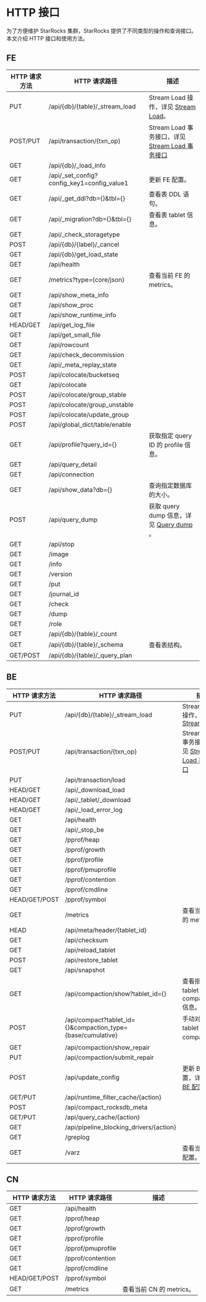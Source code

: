 # HTTP 接口

为了方便维护 StarRocks 集群，StarRocks 提供了不同类型的操作和查询接口。本文介绍 HTTP 接口和使用方法。

## FE

| HTTP 请求方法       | HTTP 请求路径                                                   | 描述                                                                                                                |
|------------------| --------------------------------------------------------------  |-------------------------------------------------------------------------------------------------------------------- |
| PUT              | /api/{db}/{table}/_stream_load                                  | Stream Load 操作，详见 [Stream Load](https://docs.starrocks.io/zh-cn/latest/loading/StreamLoad)。                               |
| POST/PUT         | /api/transaction/{txn_op}                                       | Stream Load 事务接口，详见 [Stream Load 事务接口](https://docs.starrocks.io/zh-cn/latest/loading/Stream_Load_transaction_interface)     |
| GET              | /api/{db}/_load_info
| GET              | /api/_set_config?config_key1=config_value1                      | 更新 FE 配置。                                                                                                            |
| GET              | /api/_get_ddl?db={}&tbl={}                                      | 查看表 DDL 语句。
| GET              | /api/_migration?db={}&tbl={}                                    | 查看表 tablet 信息。                                                                                                    |
| GET              | /api/_check_storagetype
| POST             | /api/{db}/{label}/_cancel
| GET              | /api/{db}/get_load_state
| GET              | /api/health
| GET              | /metrics?type={core/json}                                       | 查看当前 FE 的 metrics。                                                                                                |
| GET              | /api/show_meta_info
| GET              | /api/show_proc
| GET              | /api/show_runtime_info
| HEAD/GET         | /api/get_log_file
| GET              | /api/get_small_file
| GET              | /api/rowcount
| GET              | /api/check_decommission
| GET              | /api/_meta_replay_state
| POST             | /api/colocate/bucketseq
| GET              | /api/colocate
| POST             | /api/colocate/group_stable
| POST             | /api/colocate/group_unstable
| POST             | /api/colocate/update_group
| POST             | /api/global_dict/table/enable
| GET              | /api/profile?query_id={}                                        | 获取指定 query ID 的 profile 信息。                                                                                       |
| GET              | /api/query_detail
| GET              | /api/connection
| GET              | /api/show_data?db={}                                            | 查询指定数据库的大小。                                                                                                    |
| POST             | /api/query_dump                                                 | 获取 query dump 信息，详见 [Query dump](https://docs.starrocks.io/zh-cn/latest/faq/Dump_query) 。                       |
| GET              | /api/stop
| GET              | /image
| GET              | /info
| GET              | /version
| GET              | /put
| GET              | /journal_id
| GET              | /check
| GET              | /dump
| GET              | /role
| GET              | /api/{db}/{table}/_count                                       
| GET              | /api/{db}/{table}/_schema                                      | 查看表结构。                                                                                                          |
| GET/POST         | /api/{db}/{table}/_query_plan

## BE

| HTTP 请求方法       | HTTP 请求路径                                                     | 描述                                                                                                                |
|------------------| --------------------------------------------------------------  |-------------------------------------------------------------------------------------------------------------------- |
| PUT              | /api/{db}/{table}/_stream_load                                  | Stream Load 操作，详见 [Stream Load](https://docs.starrocks.io/zh-cn/latest/loading/StreamLoad)                          |
| POST/PUT         | /api/transaction/{txn_op}                                       | Stream Load 事务接口，详见 [Stream Load 事务接口](https://docs.starrocks.io/zh-cn/latest/loading/Stream_Load_transaction_interface)   |
| PUT              | /api/transaction/load                                           |
| HEAD/GET         | /api/_download_load                                             |
| HEAD/GET         | /api/_tablet/_download                                          |
| HEAD/GET         | /api/_load_error_log                                            |
| GET              | /api/health                                                     |
| GET              | /api/_stop_be                                                   |
| GET              | /pprof/heap                                                     |
| GET              | /pprof/growth                                                   |
| GET              | /pprof/profile                                                  |
| GET              | /pprof/pmuprofile                                               |
| GET              | /pprof/contention                                               |
| GET              | /pprof/cmdline                                                  |
| HEAD/GET/POST    | /pprof/symbol                                                   |
| GET              | /metrics                                                        | 查看当前 BE 的 metrics。                                                                                                 |
| HEAD             | /api/meta/header/{tablet_id}                                    |
| GET              | /api/checksum                                                   |
| GET              | /api/reload_tablet                                              |
| POST             | /api/restore_tablet                                             |
| GET              | /api/snapshot                                                   |
| GET              | /api/compaction/show?tablet_id={}                               | 查看指定 tablet 的 compaction 信息。
| POST             | /api/compact?tablet_id={}&compaction_type={base/cumulative}     | 手动对指定 tablet 进行 compaction。                                                                                       |
| GET              | /api/compaction/show_repair                                     |
| PUT              | /api/compaction/submit_repair                                   |
| POST             | /api/update_config                                              | 更新 BE 配置，详见 [更新 BE 配置](https://docs.starrocks.io/zh-cn/latest/administration/Configuration#be-%E9%85%8D%E7%BD%AE%E9%A1%B9)  |
| GET/PUT          | /api/runtime_filter_cache/{action}                              |
| POST             | /api/compact_rocksdb_meta                                       |
| GET/PUT          | /api/query_cache/{action}                                       |
| GET              | /api/pipeline_blocking_drivers/{action}                         |
| GET              | /greplog                                                        |
| GET              | /varz                                                           | 查看当前 BE 配置。                                                                                                     |

## CN

| HTTP 请求方法       | HTTP 请求路径                                                   | 描述                                                                                                                |
|------------------| --------------------------------------------------------------  |-------------------------------------------------------------------------------------------------------------------- |
| GET              | /api/health                                                     |
| GET              | /pprof/heap                                                     |
| GET              | /pprof/growth                                                   |
| GET              | /pprof/profile                                                  |
| GET              | /pprof/pmuprofile                                               |
| GET              | /pprof/contention                                               |
| GET              | /pprof/cmdline                                                  |
| HEAD/GET/POST    | /pprof/symbol                                                   |
| GET              | /metrics                                                        | 查看当前 CN 的 metrics。                                                                                                 |
